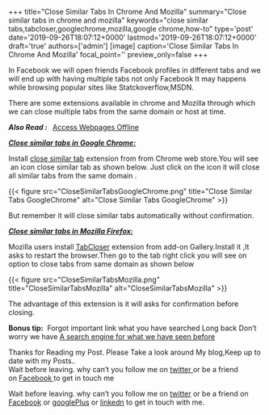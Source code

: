 +++
title="Close Similar Tabs In Chrome And Mozilla"
summary="Close similar tabs in chrome and mozilla"
keywords="close similar tabs,tabcloser,googlechrome,mozilla,google chrome,how-to"
type='post'
date='2019-09-26T18:07:12+0000'
lastmod='2019-09-26T18:07:12+0000'
draft='true'
authors=['admin']
[image]
caption='Close Similar Tabs In Chrome And Mozilla'
focal_point=''
preview_only=false
+++








In Facebook we will open friends Facebook profiles in different tabs and we will end up with having multiple tabs not only Facebook It may happens while browsing popular sites like Statckoverflow,MSDN.

There are some extensions available in chrome and Mozilla through which we can close multiple tabs from the same domain or host at time.

<em><strong>Also Read : &nbsp;</strong></em>&nbsp;<a title="Access Webpages Offline" href="https://www.arungudelli.com/2012/08/read-later-fast-chrome-and-mozilla-plug.html" target="_blank">Access Webpages Offline</a>

<span style="text-decoration: underline;"><em><strong>Close similar tabs in Google Chrome:</strong></em></span>

Install <a title="CloseSimilarTabGoogleChrome" href="https://chrome.google.com/webstore/detail/close-similar-tabs/hmjcbpnififoeofchlkgjcnonmfliehd?utm_source=chrome-ntp-icon" target="_blank" rel="nofollow">close similar tab</a> extension from from Chrome web store.You will see &nbsp;an icon close similar tab as shown below. Just click on the icon it will close all similar tabs from the same domain .

{{< figure src="CloseSimilarTabsGoogleChrome.png" title="Close Similar Tabs GoogleChrome" alt="Close Similar Tabs GoogleChrome" >}}

But remember it will close similar tabs automatically without confirmation.

<span style="text-decoration: underline;"><em><strong>Close similar tabs in Mozilla Firefox:</strong></em></span>

Mozilla users install <a title="TabCloser Mozilla" href="https://addons.mozilla.org/en-us/firefox/addon/tabcloser/" target="_blank" rel="nofollow">TabCloser</a> extension from add-on Gallery.Install it ,It asks to restart the browser.Then go to the tab right click you will see on option to close tabs from same domain as shown below

{{< figure src="CloseSimilarTabsMozilla.png" title="CloseSimilarTabsMozilla" alt="CloseSimilarTabsMozilla" >}}

The advantage of this extension is it will asks for confirmation before closing.

<strong>Bonus tip:</strong>&nbsp; Forgot important link what you have searched Long back Don’t worry we have&nbsp;<a title="A search engine for what we have seen before" href="https://www.arungudelli.com/2012/09/a-search-engine-for-what-we-have-seen-before.html" rel="bookmark">A search engine for what we have seen before</a>

Thanks for Reading my Post.&nbsp;Please Take a look around My blog,Keep up to date with my Posts..<br>
Wait before leaving.&nbsp;why can’t you follow me on&nbsp;<a title="ArunkumarGudelli Twitter" href="http://twitter.com/arunGudelli" target="_blank">twitter&nbsp;</a>or be a friend on&nbsp;<a title="Arunkumar Gudelli Facebook" href="http://www.facebook.com/arungudelli" target="_blank">Facebook&nbsp;</a>to get in touch me

Wait before leaving.
why can’t you follow me on <a href="https://twitter.com/arungudelli" target="_blank">twitter</a> or be a friend on <a href="https://www.facebook.com/gudelliArun" target="_blank">Facebook</a> or <a href="https://plus.google.com/+ArunkumarGudelli" target="_blank">googlePlus</a> or <a href="https://www.linkedin.com/in/arungudelli/" target="_blank">linkedn</a> to get in touch with me.










